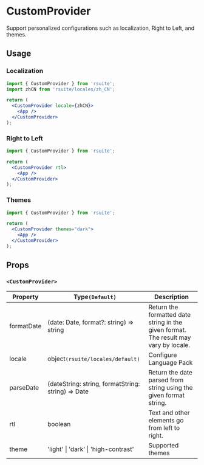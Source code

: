 # CustomProvider

Support personalized configurations such as localization, Right to Left, and themes.

## Usage

### Localization

```jsx
import { CustomProvider } from 'rsuite';
import zhCN from 'rsuite/locales/zh_CN';

return (
  <CustomProvider locale={zhCN}>
    <App />
  </CustomProvider>
);
```

### Right to Left

```jsx
import { CustomProvider } from 'rsuite';

return (
  <CustomProvider rtl>
    <App />
  </CustomProvider>
);
```

### Themes

```jsx
import { CustomProvider } from 'rsuite';

return (
  <CustomProvider themes="dark">
    <App />
  </CustomProvider>
);
```

## Props

### `<CustomProvider>`

| Property   | Type`(Default)`                                    | Description                                                                          |
| ---------- | -------------------------------------------------- | ------------------------------------------------------------------------------------ |
| formatDate | (date: Date, format?: string) => string            | Return the formatted date string in the given format. The result may vary by locale. |
| locale     | object`(rsuite/locales/default)`               | Configure Language Pack                                                              |
| parseDate  | (dateString: string, formatString: string) => Date | Return the date parsed from string using the given format string.                    |
| rtl        | boolean                                            | Text and other elements go from left to right.                                       |
| theme      | 'light' &#124; 'dark' &#124; 'high-contrast'       | Supported themes                                                                     |
